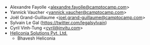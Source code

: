 - Alexandre Fayolle \<<alexandre.fayolle@camptocamp.com>\>
- Yannick Vaucher \<<yannick.vaucher@camptocamp.com>\>
- Joël Grand-Guillaume \<<joel.grand-guillaume@camptocamp.com>\>
- Sylvain Le Gal (<https://twitter.com/legalsylvain>)
- Cyril Vinh-Tung \<<cyril@invitu.com>\>
- [Heliconia Solutions Pvt. Ltd.](https://www.heliconia.io)
  - Bhavesh Heliconia
